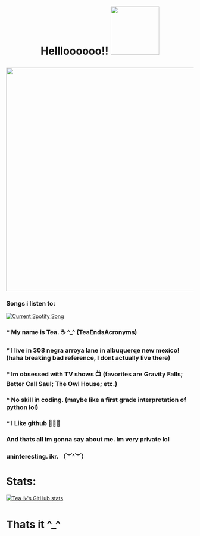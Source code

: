 
# <p align=center> Hellloooooo!! </center>  <img src="https://user-images.githubusercontent.com/123305689/235322275-f86348d6-0fe6-4322-8ec1-4ca78f352f33.gif" width="130">





<div id="header" align="center">
  <img src="https://user-images.githubusercontent.com/123305689/235318702-0b1aa85c-46cf-413e-bea0-a00fce48954f.gif" width="600"/>
</div>



### Songs i listen to:


<a href="https://github.com/tthn0/Spotify-Readme">
  <img src="https://teasongs.vercel.app/api?rainbow=true&theme=dark" alt="Current Spotify Song">
</a>



### * My name is Tea. ☕ ^_^ (TeaEndsAcronyms)

### * I live in 308 negra arroya lane in albuquerqe new mexico! (haha breaking bad reference, **I dont actually live there**)

### * Im obsessed with TV shows 📺 (favorites are Gravity Falls; Better Call Saul; The Owl House; etc.)

### * No skill in coding. (maybe like a first grade interpretation of python  lol)

### * I Like github 🤯🤯🤯

### **And thats all im gonna say about me. Im very private lol**

### uninteresting. ikr. （︶^︶）


# Stats:

[![Tea ☕'s GitHub stats](https://github-readme-stats.vercel.app/api?username=TeaEndsAcronyms&show_icons=true&theme=dracula)](https://github.com/anuraghazra/github-readme-stats)



# Thats it ^_^

<!--
**TeaEndsAcronyms/TeaEndsAcronyms** is a ✨ _special_ ✨ repository because its `README.md` (this file) appears on your GitHub profile.


